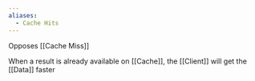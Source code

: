 ```yaml
---
aliases:
  - Cache Hits
---
```

Opposes [[Cache Miss]]

When a result is already available on [[Cache]], the [[Client]] will get the [[Data]] faster